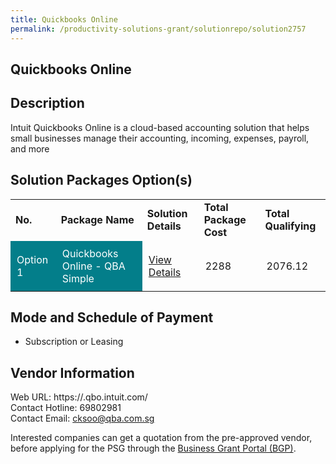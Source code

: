 ```yaml
---
title: Quickbooks Online
permalink: /productivity-solutions-grant/solutionrepo/solution2757
---
```


## Quickbooks Online

## Description

Intuit Quickbooks Online is a cloud-based accounting solution that helps small businesses manage their accounting, incoming, expenses, payroll, and more

## Solution Packages Option(s)

<table>
<tr>
<td><b>No.</b></td>
<td><b>Package Name</b></td>
<td><b>Solution Details</b></td>
<td><b>Total Package Cost</b></td>
<td><b>Total Qualifying</b></td>
</tr>
<tr>
<td style='padding: 10px; background-color: #037E8A; color: #FFFFFF;'>Option 1</td>
<td style='padding: 10px; background-color: #037E8A; color: #FFFFFF;'>Quickbooks Online - QBA Simple</td>
<td style='padding: 10px;'><a href='https://www.gobusiness.gov.sg/images/psg/Quest_Business_Advisory_20210337_Desensitised_Annex_3.pdf' target='_blank'>View Details</a></td>
<td style='padding: 10px;'>2288</td>
<td style='padding: 10px;'>2076.12</td>
</tr>
</table>

## Mode and Schedule of Payment

 - Subscription or Leasing

## Vendor Information

 Web URL: https://.qbo.intuit.com/ <br>Contact Hotline: 69802981 <br>Contact Email: cksoo@qba.com.sg <br>

Interested companies can get a quotation from the pre-approved vendor, before applying for the PSG through the <a href='https://www.businessgrants.gov.sg/' target='_blank' rel='noopener'>Business Grant Portal (BGP)</a>.

<script src="/jquery/resize-tables.js"></script>
